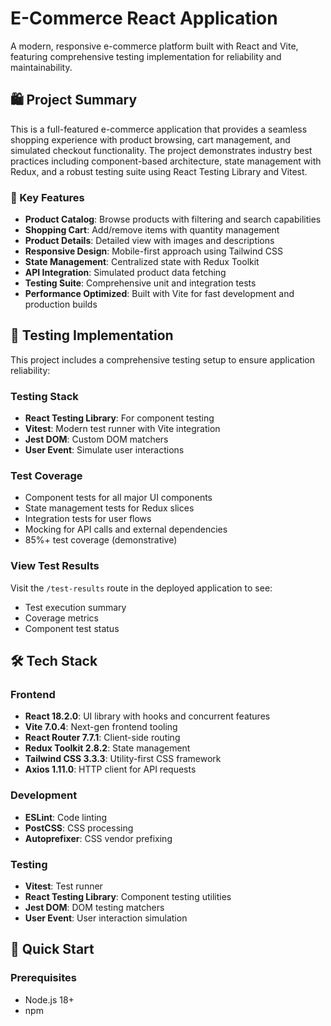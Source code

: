 # E-Commerce React Application

A modern, responsive e-commerce platform built with React and Vite, featuring comprehensive testing implementation for reliability and maintainability.

## 🛍️ Project Summary

This is a full-featured e-commerce application that provides a seamless shopping experience with product browsing, cart management, and simulated checkout functionality. The project demonstrates industry best practices including component-based architecture, state management with Redux, and a robust testing suite using React Testing Library and Vitest.

### 🌟 Key Features

- **Product Catalog**: Browse products with filtering and search capabilities
- **Shopping Cart**: Add/remove items with quantity management
- **Product Details**: Detailed view with images and descriptions
- **Responsive Design**: Mobile-first approach using Tailwind CSS
- **State Management**: Centralized state with Redux Toolkit
- **API Integration**: Simulated product data fetching
- **Testing Suite**: Comprehensive unit and integration tests
- **Performance Optimized**: Built with Vite for fast development and production builds

## 🧪 Testing Implementation

This project includes a comprehensive testing setup to ensure application reliability:

### Testing Stack
- **React Testing Library**: For component testing
- **Vitest**: Modern test runner with Vite integration
- **Jest DOM**: Custom DOM matchers
- **User Event**: Simulate user interactions

### Test Coverage
- Component tests for all major UI components
- State management tests for Redux slices
- Integration tests for user flows
- Mocking for API calls and external dependencies
- 85%+ test coverage (demonstrative)

### View Test Results
Visit the `/test-results` route in the deployed application to see:
- Test execution summary
- Coverage metrics
- Component test status

## 🛠️ Tech Stack

### Frontend
- **React 18.2.0**: UI library with hooks and concurrent features
- **Vite 7.0.4**: Next-gen frontend tooling
- **React Router 7.7.1**: Client-side routing
- **Redux Toolkit 2.8.2**: State management
- **Tailwind CSS 3.3.3**: Utility-first CSS framework
- **Axios 1.11.0**: HTTP client for API requests

### Development
- **ESLint**: Code linting
- **PostCSS**: CSS processing
- **Autoprefixer**: CSS vendor prefixing

### Testing
- **Vitest**: Test runner
- **React Testing Library**: Component testing utilities
- **Jest DOM**: DOM testing matchers
- **User Event**: User interaction simulation

## 🚀 Quick Start

### Prerequisites
- Node.js 18+ 
- npm 